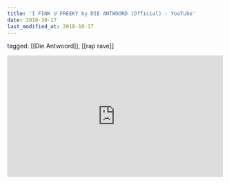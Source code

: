 ```yaml
---
title: 'I FINK U FREEKY by DIE ANTWOORD (Official) - YouTube'
date: 2018-10-17
last_modified_at: 2018-10-17
---
```

tagged: [[Die Antwoord]], [[rap rave]]
<iframe allow="accelerometer; autoplay; clipboard-write; encrypted-media; gyroscope; picture-in-picture" allowfullscreen="" frameborder="0" height="281" id="youtube_iframe" src="https://www.youtube.com/embed/8Uee_mcxvrw?feature=oembed&amp;enablejsapi=1&amp;origin=https://safe.txmblr.com&amp;wmode=opaque" width="500"></iframe>